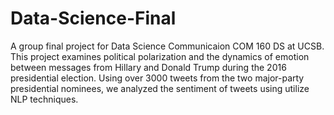 # Data-Science-Final

A group final project for Data Science Communicaion COM 160 DS at UCSB. 
This project examines political polarization and the dynamics of emotion between messages from Hillary and Donald Trump during the 2016 presidential election. Using over 3000 tweets from the two major-party presidential nominees, we analyzed the sentiment of tweets using utilize NLP techniques. 
